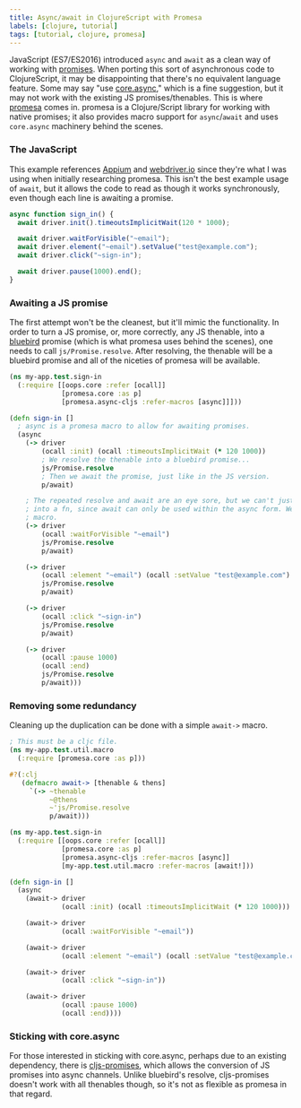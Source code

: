 ```yaml
---
title: Async/await in ClojureScript with Promesa
labels: [clojure, tutorial]
tags: [tutorial, clojure, promesa]
---
```


JavaScript (ES7/ES2016) introduced `async` and `await` as a clean way of working
with
[promises](https://developer.mozilla.org/en-US/docs/Web/JavaScript/Guide/Using_promises).
When porting this sort of asynchronous code to ClojureScript, it may be
disappointing that there's no equivalent language feature. Some may say "use
[core.async](https://github.com/clojure/core.async)," which is a fine
suggestion, but it may not work with the existing JS promises/thenables.
This is where [promesa](https://github.com/funcool/promesa) comes in. promesa is
a Clojure/Script library for working with native promises; it also provides
macro support for `async`/`await` and uses `core.async` machinery behind the
scenes.

### The JavaScript
This example references [Appium](http://appium.io/) and
[webdriver.io](http://webdriver.io/) since they're what I was using when
initially researching promesa. This isn't the best example usage of `await`, but
it allows the code to read as though it works synchronously, even though each
line is awaiting a promise.

```javascript
async function sign_in() {
  await driver.init().timeoutsImplicitWait(120 * 1000);

  await driver.waitForVisible("~email");
  await driver.element("~email").setValue("test@example.com");
  await driver.click("~sign-in");

  await driver.pause(1000).end();
}
```

### Awaiting a JS promise
The first attempt won't be the cleanest, but it'll mimic the functionality. In
order to turn a JS promise, or, more correctly, any JS thenable, into a
[bluebird](http://bluebirdjs.com/docs/getting-started.html) promise (which is
what promesa uses behind the scenes), one needs to call `js/Promise.resolve`.
After resolving, the thenable will be a bluebird promise and all of the niceties
of promesa will be available.

```clojure
(ns my-app.test.sign-in
  (:require [[oops.core :refer [ocall]]
             [promesa.core :as p]
             [promesa.async-cljs :refer-macros [async]]]))

(defn sign-in []
  ; async is a promesa macro to allow for awaiting promises.
  (async
    (-> driver
        (ocall :init) (ocall :timeoutsImplicitWait (* 120 1000))
        ; We resolve the thenable into a bluebird promise...
        js/Promise.resolve
        ; Then we await the promise, just like in the JS version.
        p/await)

    ; The repeated resolve and await are an eye sore, but we can't just put them
    ; into a fn, since await can only be used within the async form. We need a
    ; macro.
    (-> driver
        (ocall :waitForVisible "~email")
        js/Promise.resolve
        p/await)

    (-> driver
        (ocall :element "~email") (ocall :setValue "test@example.com")
        js/Promise.resolve
        p/await)

    (-> driver
        (ocall :click "~sign-in")
        js/Promise.resolve
        p/await)

    (-> driver
        (ocall :pause 1000)
        (ocall :end)
        js/Promise.resolve
        p/await)))
```

### Removing some redundancy
Cleaning up the duplication can be done with a simple `await->` macro.

```clojure
; This must be a cljc file.
(ns my-app.test.util.macro
  (:require [promesa.core :as p]))

#?(:clj
   (defmacro await-> [thenable & thens]
     `(-> ~thenable
          ~@thens
          ~'js/Promise.resolve
          p/await)))
```

```clojure
(ns my-app.test.sign-in
  (:require [[oops.core :refer [ocall]]
             [promesa.core :as p]
             [promesa.async-cljs :refer-macros [async]]
             [my-app.test.util.macro :refer-macros [await!]))

(defn sign-in []
  (async
    (await-> driver
             (ocall :init) (ocall :timeoutsImplicitWait (* 120 1000)))

    (await-> driver
             (ocall :waitForVisible "~email"))

    (await-> driver
             (ocall :element "~email") (ocall :setValue "test@example.com"))

    (await-> driver
             (ocall :click "~sign-in"))

    (await-> driver
             (ocall :pause 1000)
             (ocall :end))))
```

### Sticking with core.async
For those interested in sticking with core.async, perhaps due to an existing
dependency, there is
[cljs-promises](https://github.com/jamesmacaulay/cljs-promises), which allows
the conversion of JS promises into async channels. Unlike bluebird's resolve,
cljs-promises doesn't work with all thenables though, so it's not as flexible as
promesa in that regard.
